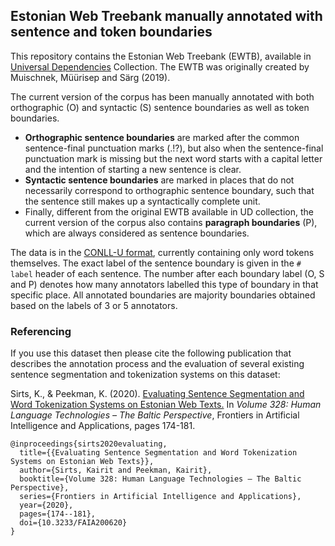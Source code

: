 ## Estonian Web Treebank manually annotated with sentence and token boundaries

This repository contains the Estonian Web Treebank (EWTB), available in [Universal Dependencies](https://universaldependencies.org) Collection. The EWTB was originally created by Muischnek, Müürisep and Särg (2019).

The current version of the corpus has been manually annotated with both orthographic (O) and syntactic (S) sentence boundaries as well as token boundaries.
* **Orthographic sentence boundaries** are marked after the common sentence-final punctuation marks (.!?), but also when the sentence-final punctuation mark is missing but the next word starts with a capital letter and the intention of starting a new sentence is clear.
* **Syntactic sentence boundaries** are marked in places that do not necessarily correspond to orthographic sentence boundary, such that the sentence still makes up a syntactically complete unit.
* Finally, different from the original EWTB available in UD collection, the current version of the corpus also contains **paragraph boundaries** (P), which are always considered as sentence boundaries.

The data is in the [CONLL-U format](https://universaldependencies.org/format.html), currently containing only word tokens themselves. The exact label of the sentence boundary is given in the `# label` header of each sentence. The number after each boundary label (O, S and P) denotes how many annotators labelled this type of boundary in that specific place. All annotated boundaries are majority boundaries obtained based on the labels of 3 or 5 annotators.

### Referencing

If you use this dataset then please cite the following publication that describes the annotation process and the evaluation of several existing sentence segmentation and tokenization systems on this dataset:

Sirts, K., & Peekman, K. (2020). [Evaluating Sentence Segmentation and Word Tokenization Systems on Estonian Web Texts.](http://ebooks.iospress.nl/volumearticle/55541) In *Volume 328: Human Language Technologies – The Baltic Perspective*, Frontiers in Artificial Intelligence and Applications, pages 174-181.

```
@inproceedings{sirts2020evaluating,
  title={{Evaluating Sentence Segmentation and Word Tokenization Systems on Estonian Web Texts}},
  author={Sirts, Kairit and Peekman, Kairit},
  booktitle={Volume 328: Human Language Technologies – The Baltic Perspective},
  series={Frontiers in Artificial Intelligence and Applications},
  year={2020},
  pages={174--181},
  doi={10.3233/FAIA200620}
}
```

